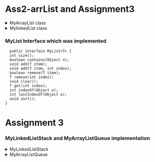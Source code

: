 # Ass2-arrList and Assignment3
<details>
<summary>MyArrayList class</summary>
### This class is an implementation of the MyList<T> interface, which provides a list data structure that can hold elements of any type T. The class uses an array to store the elements and dynamically increases the size of the array as needed.
### Fields
  T[] arr: an array to store elements.
  
  int size: the size of the list.
  ### Methods
void add(T element): adds an element to the end of the list.
  
void add(T element, int index): adds an element at a specific index.
  
boolean contains(Object o): checks if an element is present in the list.
  
T get(int index): gets the element at a specific index.
  
int indexOf(Object o): gets the index of the first occurrence of an element in the list.
  
int lastIndexOf(Object o): gets the index of the last occurrence of an element in the list.
  
int size(): gets the size of the list.
  
void clear(): removes all elements from the list.
  
boolean remove(T item): removes the first occurrence of an element from the list.
  
T remove(int index): removes the element at a specific index.
  
void increaseBuffer(): increases the buffer size of the array.
  
  ### Solution
   ``` 
    public class MyArrayList<T> implements MyList<T> {
    private T[] arr;
    private int size;

    MyArrayList(){
        this.arr = (T[]) new Object[5];
        this.size = 0;
    }
    @Override
    public void  add(T element){
        if(size == arr.length){
            increaseBuffer();
        }
        arr[size++] = element;
    }
    @Override
    public void add(T element, int index){
        if (index < 0 || index > size) {
            throw new IndexOutOfBoundsException();
        }
        if (size==arr.length){
            increaseBuffer();
        }
        for (int i = size; i > index; i--) {
            arr[i] = arr[i-1];
        }
        arr[index] = element;
        size++;
    }
    @Override
    public boolean contains(Object o) {
        for (int i = 0; i < size; i++) {
            if (arr[i] == o) {
                return true;
            }
        }
        return false;
    }
    public void increaseBuffer(){
        T[] newArr = (T[]) new Object[arr.length*2];
        for(int i=0; i< arr.length; i++){
            newArr[i]=arr[i];
        }
        arr = newArr;
    }
    @Override
    public T get(int index) {
        checkIndex(index);
        return arr[index];
    }
    @Override
    public int indexOf(Object o){
        for (int i = 0; i<size; i++){
            if (arr[i]==o){
                return i;
            }
        }
        return -1;
    }
    @Override
    public int lastIndexOf(Object o) {
        if (o == null) {
            for (int i = size - 1; i >= 0; i--) {
                if (arr[i] == null) {
                    return i;
                }
            }
        } else {
            for (int i = size - 1; i >= 0; i--) {
                if (o.equals(arr[i])) {
                    return i;
                }
            }
        }
        return -1;
    }
    @Override
    public int size() {
        return size;
    }
    @Override
    public void clear(){
        this.arr = (T[]) new Object[5];
        this.size = 0;
    }
    @Override
    public boolean remove(T item) {
        int index = indexOf(item);
        if (index == -1) {
            return false;
        }
        for (int i = index; i < size-1; i++) {
            arr[i] = arr[i+1];
        }
        arr[size-1] = null;
        size--;
        return true;
    }
    @Override
    public T remove(int index){
        checkIndex(index);
        for(int i= index + 1; i<size; i++){
            arr[i-1] = arr[i];
        }
        size--;
        return null;
    }
    @Override
    public void sort() {
        for (int i = 0; i < size - 1; i++) {
            for (int j = 0; j < size - i - 1; j++) {
                Comparable<T> a = (Comparable<T>) arr[j];
                Comparable<T> b = (Comparable<T>) arr[j + 1];
                if (a.compareTo((T) b) > 0) {
                    Object temp = arr[j];
                    arr[j] = arr[j+1];
                    arr[j+1] = (T)temp;
                }
            }
        }
    }


    public void checkIndex(int index){
        if(index < 0 || index>=size){
            throw new IndexOutOfBoundsException();
        }
    }
}
```
</details>

<details>
  <summary>MylinkedList class</summary>
  MyLinkedList is an implementation of the MyList interface, which represents a singly linked list that can store elements of any type T. It provides methods to add, remove, and retrieve elements from the list, as well as sort the list in ascending order.
  ### Fields
  head: A reference to the first node in the linked list.
  
tail: A reference to the last node in the linked list.
  
size: The number of elements in the linked list.
  ### Methods
  size() : int : Returns the number of elements in the list.

contains(Object o) : boolean : Returns true if the list contains the specified element, false otherwise.

add(T newItem) : void : Adds the specified element to the end of the list.

get(int index) : T : Returns the element at the specified position in the list.

add(T item, int index) : void : Inserts the specified element at the specified position in the list.

remove(T item) : boolean : Removes the first occurrence of the specified element from the list, if it exists.

remove(int index) : T : Removes the element at the specified position in the list, and returns it.

clear() : void : Clears the linked list by setting the size to 0, and the head and tail to null.

indexOf(Object o) : int : Finds and returns the index of the first occurrence of the specified object in the linked list. If the object is not found, it returns -1.

lastIndexOf(Object o) : int : Finds and returns the index of the last occurrence of the specified object in the linked list. If the object is not found, it returns -1.

sort() : void : Sorts the linked list in ascending order, assuming that the objects in the linked list implement the Comparable interface.
  
  ### Solution
  ```
    public class MyLinkedList<T> implements MyList<T> {
    private MyNode<T> head;
    private MyNode<T> tail;
    private int size;

    MyLinkedList() {

    }
    @Override
    public int size() {
        return size;
    }
    @Override
    public boolean contains(Object o) {
        MyNode<T> current = head;
        while (current != null) {
            if (current.data==o) {
                return true;
            }
            current = current.next;
        }
        return false;
    }
    @Override
    public void add (T newItem){
        MyNode<T> newNode = new MyNode<>(newItem);
        if (head == null) {
            head = tail = newNode;
        } else{
            tail.next = newNode;
            tail=newNode;
        }
        size++;
    }
    @Override
    public T get(int index){
        MyNode<T> current = head;
        for (int i = 0; i < index; i++) {
            current = current.next;
        }
        return current.data;
    }
    @Override
    public void add(T item, int index){
        MyNode<T> newNode = new MyNode<>(item);
        if (index == 0) {
            newNode.next = head;
            head = newNode;
            if (tail == null) {
                tail = head;
            }
        } else if (index == size) {
            tail.next = newNode;
            tail = newNode;
        } else {
            MyNode<T> prev = new MyNode<>(get(index-1));
            newNode.next = prev.next;
            prev.next = newNode;
        }
        size++;
    }

    public void checkIndex(int index){
        if(index < 0 || index>=size){
            throw new IndexOutOfBoundsException();
        }
    }
    @Override
    public boolean remove(T item) {
        MyNode<T> current = head;
        MyNode<T> previous = null;
        boolean check = false;
        while (current != null) {
            if (current.data.equals(item)) {
                check = true;
                break;
            }
            previous = current;
            current = current.next;
        }
        if (check) {
            if (previous == null) {
                head = current.next;
            } else {
                previous.next = current.next;
            }
            if (current == tail) {
                tail = previous;
            }
            size--;
        }
        return check;
    }
    @Override
    public T remove(int index) {
        checkIndex(index);
        MyNode<T> current = head;
        MyNode<T> previous = null;
        for (int i = 0; i < index; i++) {
            previous = current;
            current = current.next;
        }
        if (previous == null) {
            head = current.next;
        } else {
            previous.next = current.next;
        }
        if (current == tail) {
            tail = previous;
        }
        size--;
        return current.data;
        }


    @Override
    public void clear(){
        size = 0;
        head = null;
        tail = null;
    }
    @Override
    public int indexOf(Object o) {
        int index = 0;
        MyNode<T> current = head;
        while (current != null) {
            if (current.data.equals(o)) {
                return index;
            }
            current = current.next;
            index++;
        }
        return -1;
    }

    @Override
    public int lastIndexOf(Object o) {
        MyNode<T> current = head;
        int index = -1;
        int currentIndex = 0;
        while (current != null) {
            if (current.data.equals(o)) {
                index = currentIndex;
            }
            currentIndex++;
            current = current.next;
        }
        return index;
    }
    @Override
    public void sort() {
        MyNode<T> current = head;
        while (current != null) {
            MyNode<T> min = current;
            MyNode<T> inner = current.next;
            while (inner != null) {
                if (((Comparable<T>)inner.data).compareTo(min.data) < 0) {
                    min = inner;
                }
                inner = inner.next;
            }
            if (min != current) {
                T temp = current.data;
                current.data = min.data;
                min.data = temp;
            }
            current = current.next;
        }
    }

    private static class MyNode<E> {
        E data;
        MyNode<E> next;

        MyNode(E data) {
            this.data = data;
        }
    }


}
  ```
  </details>

  
  ### MyList Interface which was implemented
  
    
  ```
    public interface MyList<T> {
    int size();
    boolean contains(Object o);
    void add(T item);
    void add(T item, int index);
    boolean remove(T item);
    T remove(int index);
    void clear();
    T get(int index);
    int indexOf(Object o);
    int lastIndexOf(Object o);
    void sort();
}  
```
# Assignment 3
### MyLinkedListStack and MyArrayListQueue implementation
<details>

<summary>MyLinkedListStack</summary>

### This statement imports the EmptyStackException class, which will be used to throw an exception:
  ``` import java.util.EmptyStackException; ```

### Declaring a generic class named MyLinkedListStack, which implements a stack using a linked list:
 
  ``` public class MyLinkedListStack<T> ```
  
### Declaring a private instance variable of type MyLinkedList<T>, which will hold the elements of the stack:
 ``` private MyLinkedList<T> linkedList; ```
### Initializing the linkedList instance variable with an empty MyLinkedList:
 ``` 
  public MyLinkedListStack() {
  linkedList = new MyLinkedList<>();
    }
  ```
  
### This method pushes an element to the top of the stack by adding it to the end of the linked list by using linkedList class:
  ``` 
  public void push (T element){
        linkedList.add(element);
    } 
  ```
### This method removes and returns the top element of the stack. It first checks if the stack is empty and throw exception if it is. Otherwise itworks  as usual:
  ``` 
  public T pop(){
        if (isEmpty()) {
            throw new EmptyStackException();
        }
        return linkedList.remove(size() - 1);
    }
  ```
### This method returns the top element of the stack without removing it. It first checks if the stack is empty using the isEMpty method, then throw exception if it's true:
   ```
  public T peek() {
        if (isEmpty()) {
            throw new EmptyStackException();
        }
        return linkedList.get(size()-1);
    }
  ```
### This method checks if the stack is empty by calling the size() method of the linked list and returning true if the size is 0, otherwise false:
  ```
  public boolean isEmpty(){
        if (linkedList.size()==0){
            return true;
        }
        return false;
    }
  ```
###  This method returns the size of the linked list:
  ```
  public int size(){
        return linkedList.size();
    }
  ```
  </details>

<details>
<summary>MyArrayListQueue</summary>

### This line imports the NoSuchElementException class from the java.util package. This class is used to throw an exception if an operation is performed on an empty queue:
``` import java.util.NoSuchElementException; ```
### This line declares the class MyArrayListQueue, which is a generic class that can work with any type T: 
``` public class MyArrayListQueue<T> { ```
### This line declares a private instance variable list of type MyArrayList<T>:
``` private MyArrayList<T> list; ```
### This is the constructor for the MyArrayListQueue class. It initializes the list instance variable by creating a new empty MyArrayList:
```
public MyArrayListQueue() {
        list = new MyArrayList<>();
    }
    ```
### This method adds an element to the back of the queue by calling the add method of the list instance variable:
``` 
public void enqueue(T element) { 
        list.add(element); 
    }
    ```
### This method removes and returns the front element of the queue by calling the remove method of the list instance variable. It first checks if the queue is empty, and if it is, it throws a NoSuchElementException:
```
public T dequeue(){
        if (isEmpty()){
            throw new NoSuchElementException();
        }
        return list.remove(0);
    }
```
###  This method returns the front element of the queue without removing it by calling the get method of the list instance variable. It first checks if the queue is empty, and if it is, it throws a NoSuchElementException:
```
public T peek(){
        if (isEmpty()){
            throw new NoSuchElementException();
        }
        return list.get(0);
    }
```
### This method checks if the queue is empty by calling the size method of the list instance variable. If the size is 0, it returns true; otherwise, it returns false: 
```
  public boolean isEmpty(){
        if (size()==0){
            return true;
        }
        return false;
    }
```
### This method returns the number of elements in the queue by calling the size method of the list instance variable:
```
 public int size(){
        return list.size();
    }
    ```
